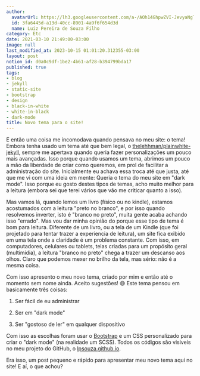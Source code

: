 ```yaml
---
author:
  avatarUrl: https://lh3.googleusercontent.com/a-/AOh14GhpwZVI-JevyaNgTdlrOT6YN20cI6V9Kxtq38Ij8AQ=s100
  id: 3fa6445d-a13d-40cc-8901-4a9f6f654d3d
  name: Luiz Pereira de Souza Filho
category: Etc
date: 2021-03-10 21:49:00-03:00
image: null
last_modified_at: 2023-10-15 01:01:20.312355-03:00
layout: post
notion_id: d0a0c9df-1be2-4b61-af28-b394799bda17
published: true
tags:
- blog
- jekyll
- static-site
- bootstrap
- design
- black-in-white
- white-in-black
- dark-mode
title: Novo tema para o site!
---
```


E então uma coisa me incomodava quando pensava no meu site: o tema! Embora tenha usado um tema até que bem legal, o [thelehhman/plainwhite-jekyll](https://github.com/thelehhman/plainwhite-jekyll), sempre me apertava quando queria fazer personalizações um pouco mais avançadas. Isso porque quando usamos um tema, abrimos um pouco a mão da liberdade de criar como queremos, em prol de facilitar a administração do site. Inicialmente eu achava essa troca até que justa, até que me vi com uma ideia em mente: Queria o tema do meu site em "dark mode". Isso porque eu gosto destes tipos de temas, acho muito melhor para a leitura (embora sei que terei vários que vão me criticar quanto a isso).

Mas vamos lá, quando lemos um livro (físico ou no kindle), estamos acostumados com a leitura "preto no branco", e por isso quando resolvemos inverter, isto é "branco no preto", muita gente acaba achando isso "errado". Mas vou dar minha opinião do porque esse tipo de tema é bom para leitura. Diferente de um livro, ou a tela de um Kindle (que foi projetado para tentar trazer a experiencia de leitura), um site fica exibido em uma tela onde a claridade é um problema constante. Com isso, em computadores, celulares ou tablets, telas criadas para um propósito geral (multimídia), a leitura "branco no preto" chega a trazer um descanso aos olhos. Claro que podemos mexer no brilho da tela, mas sério: não é a mesma coisa.

Com isso apresento o meu novo tema, criado por mim e então até o momento sem nome ainda. Aceito sugestões! 😅 Este tema pensou em basicamente três coisas:

1. Ser fácil de eu administrar

2. Ser em "dark mode"

3. Ser "gostoso de ler" em qualquer dispositivo

Com isso as escolhas foram usar o [Bootstrap](https://getbootstrap.com/) e um CSS personalizado para criar o "dark mode" (na realidade um SCSS). Todos os códigos são visiveis no meu projeto do GitHub, o [lpsouza.github.io](https://github.com/lpsouza/lpsouza.github.io).

Era isso, um post pequeno e rápido para apresentar meu novo tema aqui no site! E aí, o que achou?
